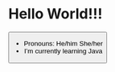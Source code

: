<h1>Hello World!!!</h1>
<button type="I'm BIRD"</button>
<ul>
<li>Pronouns: He/him She/her</li>
<li>I’m currently learning Java</li>
